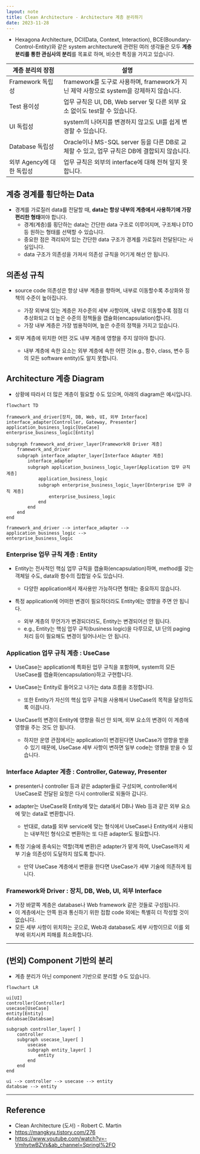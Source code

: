 ```yaml
---
layout: note
title: Clean Architecture - Architecture 계층 분리하기
date: 2023-11-28
---
```





- Hexagona Architecture, DCI(Data, Context, Interaction), BCE(Boundary-Control-Entity)와 같은 system architecture에 관련된 여러 생각들은 모두 **계층 분리를 통한 관심사의 분리**를 목표로 하며, 비슷한 특징을 가지고 있습니다.

| 계층 분리의 장점 | 설명 |
| --- | --- |
| Framework 독립성 | framework를 도구로 사용하며, framework가 지닌 제약 사항으로 system을 강제하지 않습니다. |
| Test 용이성 | 업무 규칙은 UI, DB, Web server 및 다른 외부 요소 없이도 test할 수 있습니다. |
| UI 독립성 | system의 나머지를 변경하지 않고도 UI를 쉽게 변경할 수 있습니다. |
| Database 독립성 | Oracle이나 MS-SQL server 등을 다른 DB로 교체할 수 있고, 업무 규칙은 DB에 결합되지 않습니다. |
| 외부 Agency에 대한 독립성 | 업무 규칙은 외부의 interface에 대해 전혀 알지 못합니다. |


## 계층 경계를 횡단하는 Data

- 경계를 가로질러 data를 전달할 때, **data는 항상 내부의 계층에서 사용하기에 가장 편리한 형태**여야 합니다.
    - 경계(계층)를 횡단하는 data는 간단한 data 구조로 이루어지며, 구조체나 DTO 등 원하는 형태를 선택할 수 있습니다.
    - 중요한 점은 격리되어 있는 간단한 data 구조가 경계를 가로질러 전달된다는 사실입니다.
    - data 구조가 의존성을 가져서 의존성 규칙을 어기게 해선 안 됩니다.


## 의존성 규칙

- source code 의존성은 항상 내부 계층을 향하며, 내부로 이동할수록 추상화와 정책의 수준이 높아집니다.
    - 가장 외부에 있는 계층은 저수준의 세부 사항이며, 내부로 이동할수록 점점 더 추상화되고 더 높은 수준의 정책들을 캡슐화(encapsulation)합니다.
    - 가장 내부 계층은 가장 범용적이며, 높은 수준의 정책을 가지고 있습니다.

- 외부 계층에 위치한 어떤 것도 내부 계층에 영향을 주지 않아야 합니다.
    - 내부 계층에 속한 요소는 외부 계층에 속한 어떤 것(e.g., 함수, class, 변수 등의 모든 software entity)도 알지 못합니다.


## Architecture 계층 Diagram

- 상황에 따라서 더 많은 계층이 필요할 수도 있으며, 아래의 diagram은 예시입니다.

```mermaid
flowchart TD

framework_and_driver[장치, DB, Web, UI, 외부 Interface]
interface_adapter[Controller, Gateway, Presenter]
application_business_logic[UseCase]
enterprise_business_logic[Entity]

subgraph framework_and_driver_layer[Framework와 Driver 계층]
    framework_and_driver
    subgraph interface_adapter_layer[Interface Adapter 계층]
        interface_adapter
        subgraph application_business_logic_layer[Application 업무 규칙 계층]
            application_business_logic
            subgraph enterprise_business_logic_layer[Enterprise 업무 규칙 계층]
                enterprise_business_logic
            end
        end
    end
end

framework_and_driver --> interface_adapter --> application_business_logic --> 
enterprise_business_logic
```

### Enterprise 업무 규칙 계층 : Entity

- Entity는 전사적인 핵심 업무 규칙을 캡슐화(encapsulation)하며, method를 갖는 객체일 수도, data와 함수의 집합일 수도 있습니다.
    - 다양한 application에서 재사용만 가능하다면 형태는 중요하지 않습니다.

- 특정 application에 어떠한 변경이 필요하더라도 Entity에는 영향을 주면 안 됩니다.
    - 외부 계층의 무언가가 변경되더라도, Entity는 변경되어선 안 됩니다.
    - e.g., Entity는 핵심 업무 규칙(business logic)을 다루므로, UI 단의 paging 처리 등이 필요해도 변경이 일어나서는 안 됩니다.


### Application 업무 규칙 계층 : UseCase

- UseCase는 application에 특화된 업무 규칙을 포함하며, system의 모든 UseCase를 캡슐화(encapsulation)하고 구현합니다.

- UseCase는 Entity로 들어오고 나가는 data 흐름을 조정합니다.
    - 또한 Entity가 자신의 핵심 업무 규칙을 사용해서 UseCase의 목적을 달성하도록 이끕니다.

- UseCase의 변경이 Entity에 영향을 줘선 안 되며, 외부 요소의 변경이 이 계층에 영향을 주는 것도 안 됩니다.
    - 하지만 운영 관점에서는 application이 변경된다면 UseCase가 영향을 받을 수 있기 때문에, UseCase 세부 사항이 변하면 일부 code는 영향을 받을 수 있습니다.


### Interface Adapter 계층 : Controller, Gateway, Presenter

- presenter나 controller 등과 같은 adapter들로 구성되며, controller에서 UseCase로 전달된 요청은 다시 controller로 되돌아 갑니다.

- adapter는 UseCase와 Entity에 맞는 data에서 DB나 Web 등과 같은 외부 요소에 맞는 data로 변환합니다.
    - 반대로, data를 외부 service에 맞는 형식에서 UseCase나 Entity에서 사용되는 내부적인 형식으로 변환하는 또 다른 adapter도 필요합니다.

- 특정 기술에 종속되는 역할(객체 변환)은 adapter가 맡게 하여, UseCase까지 세부 기술 의존성이 도달하지 않도록 합니다.
    - 만약 UseCase 계층에서 변환을 한다면 UseCase가 세부 기술에 의존하게 됩니다.


### Framework와 Driver : 장치, DB, Web, UI, 외부 Interface

- 가장 바깥쪽 계층은 database나 Web framework 같은 것들로 구성됩니다.
- 이 계층에서는 안쪽 원과 통신하기 위한 접합 code 외에는 특별히 더 작성할 것이 없습니다.
- 모든 세부 사항이 위치하는 곳으로, Web과 database도 세부 사항이므로 이를 외부에 위치시켜 피해를 최소화합니다.




---




## (번외) Component 기반의 분리

- 계층 분리가 아닌 component 기반으로 분리할 수도 있습니다.

```mermaid
flowchart LR

ui[UI]
controller[Controller]
usecase[UseCase]
entity[Entity]
databsae[Databsae]

subgraph controller_layer[ ]
    controller
    subgraph usecase_layer[ ]
        usecase
        subgraph entity_layer[ ]
            entity
        end
    end
end

ui --> controller --> usecase --> entity
databsae --> entity
```




---




## Reference

- Clean Architecture (도서) - Robert C. Martin
- <https://mangkyu.tistory.com/276>
- <https://www.youtube.com/watch?v=-VmhytwBZVs&ab_channel=SpringI%2FO>
